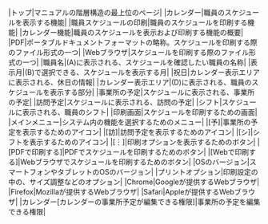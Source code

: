 
|トップ|マニュアルの階層構造の最上位のページ|
|カレンダー|職員のスケジュールを表示する機能|
|職員スケジュールの印刷|職員のスケジュールを印刷する機能|
|カレンダー機能|職員のスケジュールを表示および印刷する機能の概要|
|PDF|ポータブルドキュメントフォーマットの略称。スケジュールを印刷する際のファイル形式の一つ|
|Webブラウザ|スケジュールを印刷する際のファイル形式の一つ|
|職員名|(A)に表示される、スケジュールを確認したい職員の名称|
|表示月|(B)で選択できる、スケジュールを表示する月|
|祝日|カレンダー表示エリアに表示される、休日の情報|
|カレンダー表示エリア|(D)に表示される、職員のスケジュールを表示する部分|
|事業所の予定|スケジュールに表示される、事業所の予定|
|訪問予定|スケジュールに表示される、訪問の予定|
|シフト|スケジュールに表示される、職員のシフト|
|印刷画面|スケジュールを印刷するための画面|
|メインメニュー|システム内の機能を選択するためのメニュー|
|[予]|事業所の予定を表示するためのアイコン|
|[訪]|訪問予定を表示するためのアイコン|
|[シ]|シフトを表示するためのアイコン|
|[︙]|印刷オプションを表示するためのボタン|
|[PDFで印刷する]|PDFでスケジュールを印刷するためのボタン|
|[Webで印刷する]|Webブラウザでスケジュールを印刷するためのボタン|
|OSのバージョン|スマートフォンやタブレットのOSのバージョン|
|プリントオプション|印刷設定の中の、サイズ調整などのオプション|
|Chrome|Googleが提供するWebブラウザ|
|Firefox|Mozillaが提供するWebブラウザ|
|Safari|Appleが提供するWebブラウザ|
|カレンダー[カレンダーの事業所予定が編集できる権限]|事業所の予定を編集できる権限|